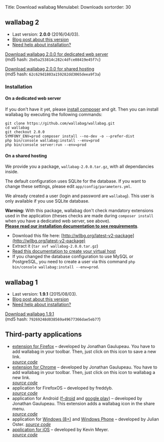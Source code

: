 Title: Download wallabag
Menulabel: Downloads
sortorder: 30

## wallabag 2

 * Last version: **2.0.0** (2016/04/03).
 * [Blog post about this version]({filename}/20160403-wallabag-v2.md)
 * [Need help about installation?]({filename}support.md)

  <a class="btn btn-info btn-lg" href="http://wllbg.org/latest-v2">Download wallabag 2.0.0 for dedicated web server</a><br />
  (md5 hash: `2bd5a253814c282c4dfce08419e45f7c`)

  <a class="btn btn-info btn-lg" href="http://wllbg.org/latest-v2-package">Download wallabag 2.0.0 for shared hosting</a><br />
  (md5 hash: `62c629d1803a159282dd3065deea9f3a`)

### Installation

#### On a dedicated web server

If you don't have it yet, please [install composer](https://getcomposer.org/download/) and git. Then you can install wallabag by executing the following commands:

```
git clone https://github.com/wallabag/wallabag.git
cd wallabag
git checkout 2.0.0
SYMFONY_ENV=prod composer install --no-dev -o --prefer-dist
php bin/console wallabag:install --env=prod
php bin/console server:run --env=prod
```

#### On a shared hosting

We provide you a package, `wallabag-2.0.0.tar.gz`, with all dependancies inside.

The default configuration uses SQLite for the database. If you want to change these settings, please edit `app/config/parameters.yml`.

We already created a user (login and password are `wallabag`). This user is only available if you use SQLite database.

**Warning:** With this package, wallabag don't check mandatory extensions used in the application (theses checks are made during `composer install` when you have a dedicated web server, see above).  
**[Please read our installation documentation to see requirements](http://doc.wallabag.org/en/v2/user/installation.html)**.

* Download this file here: [http://wllbg.org/latest-v2-package](http://wllbg.org/latest-v2-package)
* Extract it (`tar xvf wallabag-2.0.0.tar.gz`)
* [Read this documentation to create your virtual host](http://doc.wallabag.org/en/v2/user/installation.html#installing-on-apache)
* If you changed the database configuration to use MySQL or PostgreSQL, you need to create a user via this command `php bin/console wallabag:install --env=prod`.

## wallabag 1

  * Last version: **1.9.1** (2015/08/03).
  * [Blog post about this version]({filename}/20150803-wallabag-v1.9.1-released.md)
  * [Need help about installation?]({filename}support.md)

   <a class="btn btn-info btn-lg" href="http://wllbg.org/latest">Download wallabag 1.9.1</a><br />
   (md5 hash: `79269248d038569a49677366dae5eb77`)

## Third-party applications

* [extension for Firefox](https://addons.mozilla.org/firefox/addon/wallabag/) – developed by Jonathan Gaulupeau.
You have to add wallabag in your toolbar. Then, just click on this icon to save a new link.  
*[source code](https://github.com/wallabag/firefox-ext)*
* [extension for Chrome](https://chrome.google.com/webstore/detail/wallabag/bepdcjnnkglfjehplaogpoonpffbdcdj) – developed by Jonathan Gaulupeau.
You have to add wallabag in your toolbar. Then, just click on this icon to wallabag a new link.  
*[source code](https://github.com/wallabag/chrome-ext)*
* application for FirefoxOS – developed by freddyb.  
*[source code](https://github.com/wallabag/wallabag-fxos)*
* application for Android ([f-droid](https://f-droid.org/app/fr.gaulupeau.apps.InThePoche) and [google play](https://play.google.com/store/apps/details?id=fr.gaulupeau.apps.InThePoche)) – developed by Jonathan Gaulupeau.
This extension adds a wallabag icon in the share menu.  
*[source code](https://github.com/wallabag/android-app)*
* application for [Windows (8+)](http://apps.microsoft.com/windows/app/wallabag/f551b9c4-7346-4509-ae46-c6167c705a30) and [Windows Phone](http://www.windowsphone.com/s?appid=d5226cf1-f422-4e00-996c-88e9c5233332) – developed by Julian Oster.
*[source code](https://github.com/wallabag/windows-app)*
* [application for iOS](https://itunes.apple.com/app/wallabag/id828331015?mt=8) – developed by Kevin Meyer.  
*[source code](https://github.com/wallabag/ios-app)*

